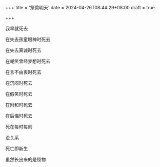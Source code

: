 +++
title = '祭奠明天'
date = 2024-04-26T08:44:29+08:00
draft = true

+++

我早就死去

在失去孩童眼神时死去

在失去真诚时死去

在嘲笑曾经梦想时死去

在言不由衷时死去

在沉闷时死去

在假笑时死去

在附和时死去

在后悔时死去

死在每时每刻

没关系

死亡即新生

虽然长出来的是怪物
